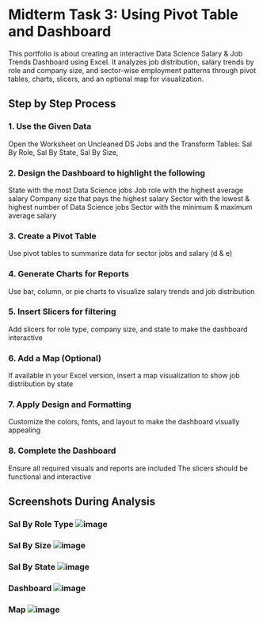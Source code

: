 # Midterm Task 3: Using Pivot Table and Dashboard
This portfolio is about creating an interactive Data Science Salary & Job Trends Dashboard using Excel. It analyzes job distribution, salary trends by role and company size, and sector-wise employment patterns through pivot tables, charts, slicers, and an optional map for visualization.

## Step by Step Process

### 1. Use the Given Data
Open the Worksheet on Uncleaned DS Jobs and the Transform Tables:
Sal By Role,
Sal By State,
Sal By Size,
  ### 2. Design the Dashboard to highlight the following
State with the most Data Science jobs
Job role with the highest average salary
Company size that pays the highest salary
Sector with the lowest & highest number of Data Science jobs
Sector with the minimum & maximum average salary
### 3. Create a Pivot Table
Use pivot tables to summarize data for sector jobs and salary (d & e)
### 4. Generate Charts for Reports
Use bar, column, or pie charts to visualize salary trends and job distribution
### 5. Insert Slicers for filtering
Add slicers for role type, company size, and state to make the dashboard interactive
### 6. Add a Map (Optional)
If available in your Excel version, insert a map visualization to show job distribution by state
### 7. Apply Design and Formatting
Customize the colors, fonts, and layout to make the dashboard visually appealing
### 8. Complete the Dashboard 
Ensure all required visuals and reports are included
The slicers should be functional and interactive

## Screenshots During Analysis

### Sal By Role Type ![image](https://github.com/user-attachments/assets/a72cc565-72a5-4420-bd64-23ce94cc260d)
 
### Sal By Size ![image](https://github.com/user-attachments/assets/34af1c79-0e8c-4aa7-aa62-c0046960c760)

### Sal By State ![image](https://github.com/user-attachments/assets/fa15d624-abf4-40c4-bdb7-6e8b22605856)

### Dashboard ![image](https://github.com/user-attachments/assets/d3133179-5856-4672-95e8-51ca7def9f42)

### Map ![image](https://github.com/user-attachments/assets/ca4fa3ee-2c44-4951-9663-a50afa6d9048)


